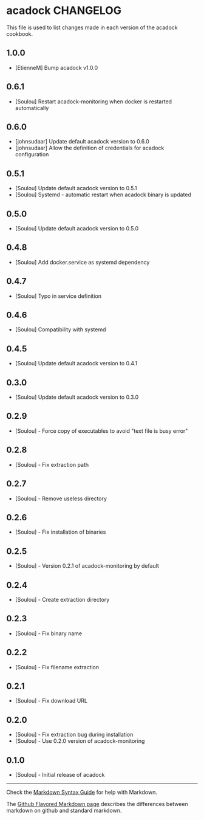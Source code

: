 acadock CHANGELOG
=================

This file is used to list changes made in each version of the acadock cookbook.

1.0.0
-----

* [EtienneM] Bump acadock v1.0.0

0.6.1
-----

* [Soulou] Restart acadock-monitoring when docker is restarted automatically

0.6.0
-----

* [johnsudaar] Update default acadock version to 0.6.0
* [johnsudaar] Allow the definition of credentials for acadock configuration

0.5.1
-----

* [Soulou] Update default acadock version to 0.5.1
* [Soulou] Systemd - automatic restart when acadock binary is updated

0.5.0
-----

* [Soulou] Update default acadock version to 0.5.0

0.4.8
-----

* [Soulou] Add docker.service as systemd dependency

0.4.7
-----

* [Soulou] Typo in service definition

0.4.6
-----

* [Soulou] Compatibility with systemd

0.4.5
-----

* [Soulou] Update default acadock version to 0.4.1

0.3.0
-----

* [Soulou] Update default acadock version to 0.3.0

0.2.9
-----

* [Soulou] - Force copy of executables to avoid "text file is busy error"

0.2.8
-----

* [Soulou] - Fix extraction path

0.2.7
-----

* [Soulou] - Remove useless directory

0.2.6
-----

* [Soulou] - Fix installation of binaries

0.2.5
-----

* [Soulou] - Version 0.2.1 of acadock-monitoring by default

0.2.4
-----

* [Soulou] - Create extraction directory

0.2.3
-----

* [Soulou] - Fix binary name

0.2.2
-----

* [Soulou] - Fix filename extraction

0.2.1
-----

* [Soulou] - Fix download URL

0.2.0
-----

* [Soulou] - Fix extraction bug during installation
* [Soulou] - Use 0.2.0 version of acadock-monitoring

0.1.0
-----
* [Soulou] - Initial release of acadock

- - -
Check the [Markdown Syntax Guide](http://daringfireball.net/projects/markdown/syntax) for help with Markdown.

The [Github Flavored Markdown page](http://github.github.com/github-flavored-markdown/) describes the differences between markdown on github and standard markdown.
